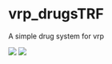# vrp_drugsTRF
A simple drug system for vrp

![](https://cdn.discordapp.com/attachments/810533283237986314/810842284597051462/unknown.png)
![](https://cdn.discordapp.com/attachments/810533283237986314/810842337521041438/unknown.png)
